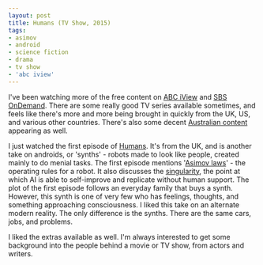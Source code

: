 ```yaml
---
layout: post
title: Humans (TV Show, 2015)
tags:
- asimov
- android
- science fiction
- drama
- tv show
- 'abc iview'
---
```


I've been watching more of the free content on [ABC iView](http://iview.abc.net.au/) and [SBS OnDemand](http://www.sbs.com.au/ondemand/). There are some really good TV series available sometimes, and feels like there's more and more being brought in quickly from the UK, US, and various other countries. There's also some decent [Australian content](http://www.australiantelevision.net/list_date.html) appearing as well.

I just watched the first episode of [Humans](http://iview.abc.net.au/collection/humns). It's from the UK, and is another take on androids, or 'synths' - robots made to look like people, created mainly to do menial tasks. The first episode mentions '[Asimov laws](https://en.wikipedia.org/wiki/Three_Laws_of_Robotics)' - the operating rules for a robot. It also discusses the [singularity](https://en.wikipedia.org/wiki/Technological_singularity), the point at which AI is able to self-improve and replicate without human support. The plot of the first episode follows an everyday family that buys a synth. However, this synth is one of very few who has feelings, thoughts, and something approaching consciousness. I liked this take on an alternate modern reality. The only difference is the synths. There are the same cars, jobs, and problems.

I liked the extras available as well. I'm always interested to get some background into the people behind a movie or TV show, from actors and writers. 
